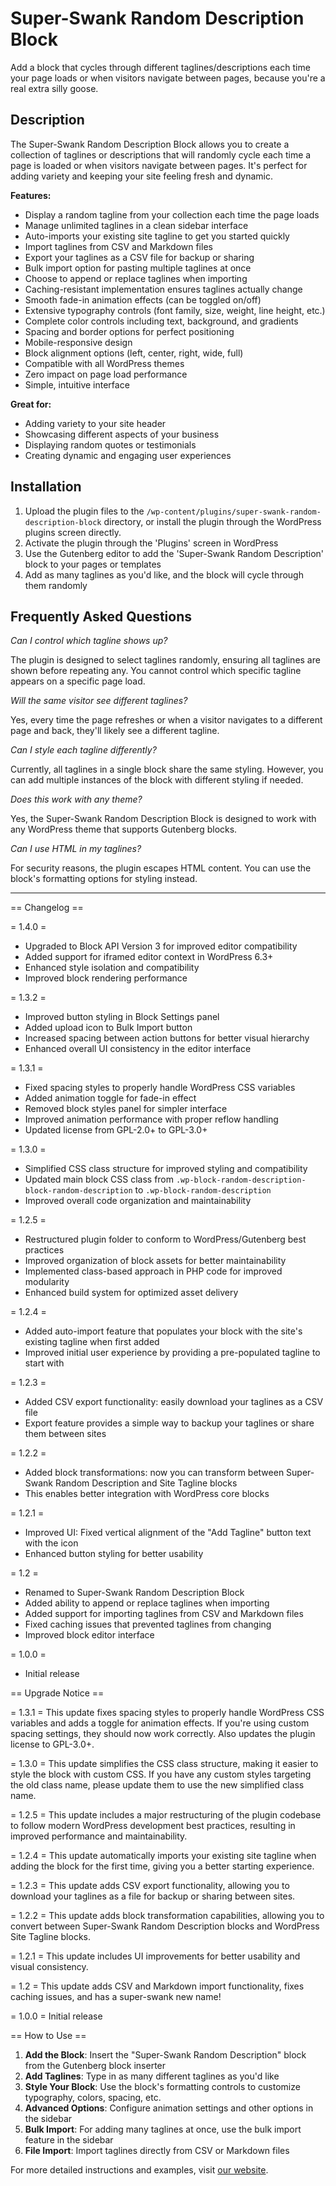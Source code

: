 # Super-Swank Random Description Block

Add a block that cycles through different taglines/descriptions each time your page loads or when visitors navigate between pages, because you're a real extra silly goose.

## Description

The Super-Swank Random Description Block allows you to create a collection of taglines or descriptions that will randomly cycle each time a page is loaded or when visitors navigate between pages. It's perfect for adding variety and keeping your site feeling fresh and dynamic.

**Features:**
* Display a random tagline from your collection each time the page loads
* Manage unlimited taglines in a clean sidebar interface
* Auto-imports your existing site tagline to get you started quickly
* Import taglines from CSV and Markdown files
* Export your taglines as a CSV file for backup or sharing
* Bulk import option for pasting multiple taglines at once
* Choose to append or replace taglines when importing
* Caching-resistant implementation ensures taglines actually change
* Smooth fade-in animation effects (can be toggled on/off)
* Extensive typography controls (font family, size, weight, line height, etc.)
* Complete color controls including text, background, and gradients
* Spacing and border options for perfect positioning
* Mobile-responsive design
* Block alignment options (left, center, right, wide, full)
* Compatible with all WordPress themes
* Zero impact on page load performance
* Simple, intuitive interface

**Great for:**
* Adding variety to your site header
* Showcasing different aspects of your business
* Displaying random quotes or testimonials
* Creating dynamic and engaging user experiences

## Installation

1. Upload the plugin files to the `/wp-content/plugins/super-swank-random-description-block` directory, or install the plugin through the WordPress plugins screen directly.
2. Activate the plugin through the 'Plugins' screen in WordPress
3. Use the Gutenberg editor to add the 'Super-Swank Random Description' block to your pages or templates
4. Add as many taglines as you'd like, and the block will cycle through them randomly

## Frequently Asked Questions

*Can I control which tagline shows up?*

The plugin is designed to select taglines randomly, ensuring all taglines are shown before repeating any. You cannot control which specific tagline appears on a specific page load.

*Will the same visitor see different taglines?*

Yes, every time the page refreshes or when a visitor navigates to a different page and back, they'll likely see a different tagline.

*Can I style each tagline differently?*

Currently, all taglines in a single block share the same styling. However, you can add multiple instances of the block with different styling if needed.

*Does this work with any theme?*

Yes, the Super-Swank Random Description Block is designed to work with any WordPress theme that supports Gutenberg blocks.

*Can I use HTML in my taglines?*

For security reasons, the plugin escapes HTML content. You can use the block's formatting options for styling instead.

---

== Changelog ==

= 1.4.0 =
* Upgraded to Block API Version 3 for improved editor compatibility
* Added support for iframed editor context in WordPress 6.3+
* Enhanced style isolation and compatibility
* Improved block rendering performance

= 1.3.2 =
* Improved button styling in Block Settings panel
* Added upload icon to Bulk Import button
* Increased spacing between action buttons for better visual hierarchy
* Enhanced overall UI consistency in the editor interface

= 1.3.1 =
* Fixed spacing styles to properly handle WordPress CSS variables
* Added animation toggle for fade-in effect
* Removed block styles panel for simpler interface
* Improved animation performance with proper reflow handling
* Updated license from GPL-2.0+ to GPL-3.0+

= 1.3.0 =
* Simplified CSS class structure for improved styling and compatibility
* Updated main block CSS class from `.wp-block-random-description-block-random-description` to `.wp-block-random-description`
* Improved overall code organization and maintainability

= 1.2.5 =
* Restructured plugin folder to conform to WordPress/Gutenberg best practices
* Improved organization of block assets for better maintainability
* Implemented class-based approach in PHP code for improved modularity
* Enhanced build system for optimized asset delivery

= 1.2.4 =
* Added auto-import feature that populates your block with the site's existing tagline when first added
* Improved initial user experience by providing a pre-populated tagline to start with

= 1.2.3 =
* Added CSV export functionality: easily download your taglines as a CSV file
* Export feature provides a simple way to backup your taglines or share them between sites

= 1.2.2 =
* Added block transformations: now you can transform between Super-Swank Random Description and Site Tagline blocks
* This enables better integration with WordPress core blocks

= 1.2.1 =
* Improved UI: Fixed vertical alignment of the "Add Tagline" button text with the icon
* Enhanced button styling for better usability

= 1.2 =
* Renamed to Super-Swank Random Description Block
* Added ability to append or replace taglines when importing
* Added support for importing taglines from CSV and Markdown files
* Fixed caching issues that prevented taglines from changing
* Improved block editor interface

= 1.0.0 =
* Initial release

== Upgrade Notice ==

= 1.3.1 =
This update fixes spacing styles to properly handle WordPress CSS variables and adds a toggle for animation effects. If you're using custom spacing settings, they should now work correctly. Also updates the plugin license to GPL-3.0+.

= 1.3.0 =
This update simplifies the CSS class structure, making it easier to style the block with custom CSS. If you have any custom styles targeting the old class name, please update them to use the new simplified class name.

= 1.2.5 =
This update includes a major restructuring of the plugin codebase to follow modern WordPress development best practices, resulting in improved performance and maintainability.

= 1.2.4 =
This update automatically imports your existing site tagline when adding the block for the first time, giving you a better starting experience.

= 1.2.3 =
This update adds CSV export functionality, allowing you to download your taglines as a file for backup or sharing between sites.

= 1.2.2 =
This update adds block transformation capabilities, allowing you to convert between Super-Swank Random Description blocks and WordPress Site Tagline blocks.

= 1.2.1 =
This update includes UI improvements for better usability and visual consistency.

= 1.2 =
This update adds CSV and Markdown import functionality, fixes caching issues, and has a super-swank new name!

= 1.0.0 =
Initial release

== How to Use ==

1. **Add the Block**: Insert the "Super-Swank Random Description" block from the Gutenberg block inserter
2. **Add Taglines**: Type in as many different taglines as you'd like
3. **Style Your Block**: Use the block's formatting controls to customize typography, colors, spacing, etc.
4. **Advanced Options**: Configure animation settings and other options in the sidebar
5. **Bulk Import**: For adding many taglines at once, use the bulk import feature in the sidebar
6. **File Import**: Import taglines directly from CSV or Markdown files


For more detailed instructions and examples, visit [our website](https://edequalsaweso.me/random-site-description).